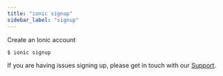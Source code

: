 ```yaml
---
title: "ionic signup"
sidebar_label: "signup"
---
```





Create an Ionic account

```shell
$ ionic signup
```

If you are having issues signing up, please get in touch with our [Support](https://ion.link/support-request).